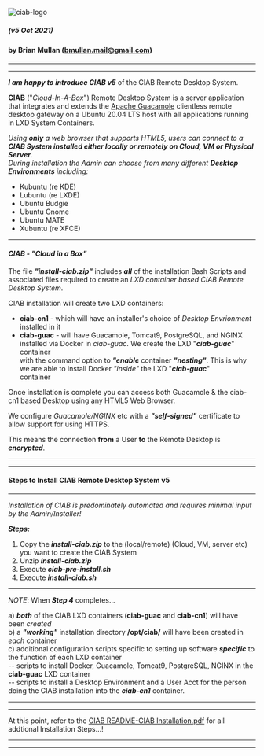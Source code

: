 ![ciab-logo](https://user-images.githubusercontent.com/1682855/51850975-ea4e3480-22f0-11e9-9128-d945e1e2a9ab.png?classes=float-left)  
  
##### (v5 Oct 2021)  
#### by Brian Mullan (bmullan.mail@gmail.com)  

---  

---  

_**I am happy to introduce CIAB v5**_ of the CIAB Remote Desktop System.  

**CIAB** ("*Cloud-In-A-Box*") Remote Desktop System is a server application that integrates and extends the [Apache Guacamole](https://guacamole.apache.org/) clientless remote desktop gateway on a Ubuntu 20.04 LTS host with all applications running in LXD System Containers.   

_Using **only** a web browser that supports HTML5, users can connect to a **CIAB System installed either locally or remotely on Cloud, VM or Physical Server**._      
_During installation the Admin can choose from many different **Desktop Environments** including:_  
- Kubuntu (re KDE)  
- Lubuntu (re LXDE)  
- Ubuntu Budgie  
- Ubuntu Gnome  
- Ubuntu MATE  
- Xubuntu (re XFCE)  

--- 

#### _**CIAB - "Cloud in a Box"**_  

The file _**"install-ciab.zip"**_ includes _**all**_ of the installation Bash Scripts and associated files required to create an *LXD container based CIAB Remote Desktop System*.  

CIAB installation will create two LXD containers:  
 
- **ciab-cn1** - which will have an installer's choice of *Desktop Envrionment* installed in it  
- **ciab-guac** - will have Guacamole, Tomcat9, PostgreSQL, and NGINX installed via Docker in *ciab-guac*.   We create the LXD "_**ciab-guac**_" container  
   with the command option to _**"enable**_ container _**"nesting"**_.   This is why we are able to install Docker _"inside"_ the LXD "_**ciab-guac**_"  
   container
   
Once installation is complete you can access both Guacamole & the ciab-cn1 based Desktop using any HTML5 Web Browser.  
   
We configure _Guacamole/NGINX_ etc with a _**"self-signed"**_ certificate to allow support for using HTTPS.   
  
This means the connection **from** a User **to** the Remote Desktop is _**encrypted**_.  

---

---
  
#### Steps to Install CIAB Remote Desktop System v5    

---  

_Installation of CIAB is predominately automated and requires minimal input by the Admin/Installer!_  
  
_**Steps:**_  
1) Copy the _**install-ciab.zip**_ to the (local/remote) (Cloud, VM, server etc) you want to create the CIAB System  
2) Unzip _**install-ciab.zip**_  
3) Execute _**ciab-pre-install.sh**_  
4) Execute  _**install-ciab.sh**_  

---

*NOTE*:   When _**Step 4**_ completes...  
 
a) _**both**_ of the CIAB LXD containers (**ciab-guac** and **ciab-cn1**) will have been *created*  
b) a _**"working"**_ installation directory **/opt/ciab/**  will have been created in *each* container  
c) additional configuration scripts specific to setting up software _**specific**_ to the function of each LXD container  
-- scripts to install Docker, Guacamole, Tomcat9, PostgreSQL, NGINX in the **ciab-guac** LXD container  
-- scripts to install a Desktop Environment and a User Acct for the person doing the CIAB installation into the _**ciab-cn1**_ container.  
 
---

---

At this point, refer to the [CIAB README-CIAB Installation.pdf](https://github.com/bmullan/CIAB_Remote_Desktop_System-v5/blob/main/README-CIAB%20Installation.pdf) for all addtional Installation Steps...!

---

---

